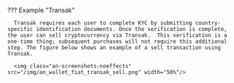 ??? Example "Transak"

      Transak requires each user to complete KYC by submitting country-specific identification documents. Once the verification is complete, the user can sell cryptocurrency via Transak.  This verification is a one-time thing; subsequent purchases will not require this additional step. The figure below shows an example of a sell transaction using Transak.

      <img class="an-screenshots-noeffects" src="/img/an_wallet_fiat_transak_sell.png" width="50%"/>
